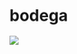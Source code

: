 # bodega
<a href="https://travis-ci.com/santiagousm3/bodega.svg?branch=main"><img src="https://travis-ci.com/santiagousm3/bodega.png?branch=main" /></a>
